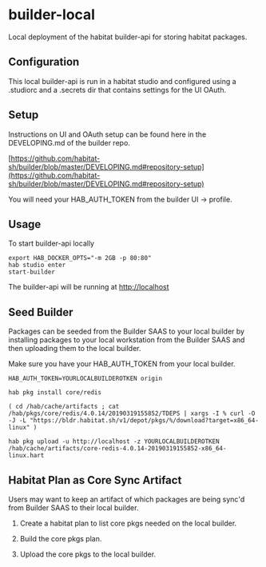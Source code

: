 # builder-local

Local deployment of the habitat builder-api for storing habitat packages.


## Configuration

This local builder-api is run in a habitat studio and configured using a .studiorc and a .secrets dir that contains settings for the UI OAuth.

## Setup

Instructions on UI and OAuth setup can be found here in the DEVELOPING.md of the builder repo.

[https://github.com/habitat-sh/builder/blob/master/DEVELOPING.md#repository-setup](https://github.com/habitat-sh/builder/blob/master/DEVELOPING.md#repository-setup)

You will need your HAB_AUTH_TOKEN from the builder UI -> profile.

## Usage

To start builder-api locally

```
export HAB_DOCKER_OPTS="-m 2GB -p 80:80"
hab studio enter
start-builder
```

The builder-api will be running at [http://localhost](http://localhost)

## Seed Builder

Packages can be seeded from the Builder SAAS to your local builder by installing packages to your local workstation from the Builder SAAS and then uploading them to the local builder.

Make sure you have your HAB_AUTH_TOKEN from your local builder.

```
HAB_AUTH_TOKEN=YOURLOCALBUILDEROTKEN origin

hab pkg install core/redis

( cd /hab/cache/artifacts ; cat /hab/pkgs/core/redis/4.0.14/20190319155852/TDEPS | xargs -I % curl -O -J -L "https://bldr.habitat.sh/v1/depot/pkgs/%/download?target=x86_64-linux" )

hab pkg upload -u http://localhost -z YOURLOCALBUILDEROTKEN /hab/cache/artifacts/core-redis-4.0.14-20190319155852-x86_64-linux.hart
```

## Habitat Plan as Core Sync Artifact

Users may want to keep an artifact of which packages are being sync'd from Builder SAAS to their local builder.

1. Create a habitat plan to list core pkgs needed on the local builder.

1. Build the core pkgs plan.

1. Upload the core pkgs to the local builder.
